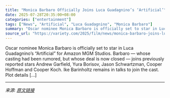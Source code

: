 ```yaml
---
title: "Monica Barbaro Officially Joins Luca Guadagnino’s ‘Artificial’"
date: 2025-07-28T20:35:00+08:00
categories: ["entertainment"]
tags: ["News", "Artificial", "Luca Guadagnino", "Monica Barbaro"]
summary: "Oscar nominee Monica Barbaro is officially set to star in Luca Guadagnino’s&#160;&#8220;Artificial&#8221; for Amazon MGM Studios. Barbaro — whose casting had been rumored, but whose deal is now closed"
source_url: "https://variety.com/2025/film/news/monica-barbaro-joins-luca-guadagnino-artificial-1236472361/"
---
```


Oscar nominee Monica Barbaro is officially set to star in Luca Guadagnino’s&#160;&#8220;Artificial&#8221; for Amazon MGM Studios. Barbaro — whose casting had been rumored, but whose deal is now closed — joins previously reported stars Andrew Garfield, Yura Borisov, Jason Schwartzman, Cooper Hoffman and Cooper Koch. Ike Barinholtz remains in talks to join the cast. Plot details [&#8230;]

---

*来源: [原文链接](https://variety.com/2025/film/news/monica-barbaro-joins-luca-guadagnino-artificial-1236472361/)*
